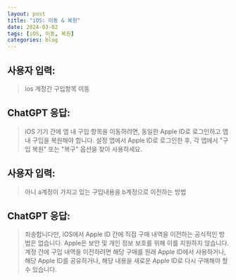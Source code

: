 ```yaml
---
layout: post
title: "iOS: 이동 & 복원"
date: 2024-03-02
tags: [iOS, 이동, 복원]
categories: blog
---
```


## 사용자 입력:
> ios 계정간 구입항목 이동

## ChatGPT 응답:
> iOS 기기 간에 앱 내 구입 항목을 이동하려면, 동일한 Apple ID로 로그인하고 앱 내 구입을 복원해야 합니다. 설정 앱에서 Apple ID로 로그인한 후, 각 앱에서 "구입 복원" 또는 "복구" 옵션을 찾아 사용하세요.

## 사용자 입력:
> 아니 a계정이 가지고 있는 구입내용을 b계정으로 이전하는 방법

## ChatGPT 응답:
> 죄송합니다만, iOS에서 Apple ID 간에 직접 구매 내역을 이전하는 공식적인 방법은 없습니다. Apple은 보안 및 개인 정보 보호를 위해 이를 지원하지 않습니다. 계정 간에 구입 내역을 이전하려면 해당 구매를 원래 Apple ID에서 사용하거나, 해당 Apple ID를 공유하거나, 해당 내용을 새로운 Apple ID로 다시 구매해야 할 수 있습니다.

